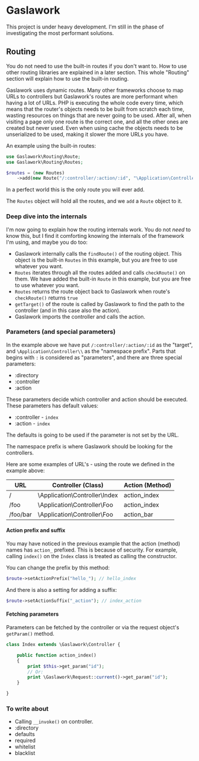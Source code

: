 # Gaslawork

This project is under heavy development. I'm still in the phase of investigating the most performant solutions.

## Routing

You do not need to use the built-in routes if you don't want to. How to use other routing libraries are explained in a later section. This whole "Routing" section will explain how to use the built-in routing.

Gaslawork uses dynamic routes. Many other frameworks choose to map URLs to controllers but Gaslawork's routes are more performant when having a lot of URLs. PHP is executing the whole code every time, which means that the router's objects needs to be built from scratch each time, wasting resources on things that are never going to be used. After all, when visiting a page only one route is the correct one, and all the other ones are created but never used. Even when using cache the objects needs to be unserialized to be used, making it slower the more URLs you have.

An example using the built-in routes:

```php
use Gaslawork\Routing\Route;
use Gaslawork\Routing\Routes;

$routes = (new Routes)
    ->add(new Route("/:controller/:action/:id", "\Application\Controller\\"));
```

In a perfect world this is the only route you will ever add.

The `Routes` object will hold all the routes, and we `add` a `Route` object to it.

### Deep dive into the internals

I'm now going to explain how the routing internals work. You do not _need_ to know this, but I find it comforting knowing the internals of the framework I'm using, and maybe you do too:

- Gaslawork internally calls the `findRoute()` of the routing object. This object is the built-in `Routes` in this example, but you are free to use whatever you want.
- `Routes` iterates through all the routes added and calls `checkRoute()` on them. We have added the built-in `Route` in this example, but you are free to use whatever you want.
- `Routes` returns the route object back to Gaslawork when route's `checkRoute()` returns `true`
- `getTarget()` of the route is called by Gaslawork to find the path to the controller (and in this case also the action).
- Gaslawork imports the controller and calls the action.

### Parameters (and special parameters)

In the example above we have put `/:controller/:action/:id` as the "target", and `\Application\Controller\\` as the "namespace prefix". Parts that begins with `:` is considered as "parameters", and there are three special parameters:

- :directory
- :controller
- :action

These parameters decide which controller and action should be executed. These parameters has default values:

- :controller - `index`
- :action - `index`

The defaults is going to be used if the parameter is not set by the URL. 

The namespace prefix is where Gaslawork should be looking for the controllers.

Here are some examples of URL's - using the route we defined in the example above:

URL                       | Controller (Class)               | Action (Method)
--                        | --                               | --
/                         | \Application\Controller\Index    | action_index
/foo                      | \Application\Controller\Foo      | action_index
/foo/bar                  | \Application\Controller\Foo      | action_bar

#### Action prefix and suffix

You may have noticed in the previous example that the action (method) names has `action_` prefixed. This is because of security. For example, calling `index()` on the `Index` class is treated as calling the constructor.

You can change the prefix by this method:

```php
$route->setActionPrefix("hello_"); // hello_index
```

And there is also a setting for adding a suffix:

```php
$route->setActionSuffix("_action"); // index_action
```

#### Fetching parameters

Parameters can be fetched by the controller or via the request object's `getParam()` method.

```php
class Index extends \Gaslawork\Controller {

    public function action_index()
    {
        print $this->get_param("id");
        // Or:
        print \Gaslawork\Request::current()->get_param("id");
    }

}
```

### To write about

* Calling `__invoke()` on controller.
* :directory
* defaults
* required
* whitelist
* blacklist